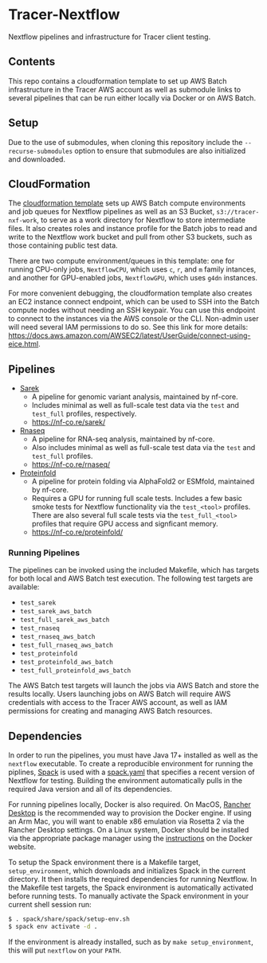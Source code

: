 # Tracer-Nextflow

Nextflow pipelines and infrastructure for Tracer client testing.

## Contents

This repo contains a cloudformation template to set up AWS Batch infrastructure
in the Tracer AWS account as well as submodule links to several pipelines that
can be run either locally via Docker or on AWS Batch.

## Setup

Due to the use of submodules, when cloning this repository include the
`--recurse-submodules` option to ensure that submodules are also initialized and
downloaded.

## CloudFormation

The [cloudformation template](./cloudformation/nextflow-batch.yml) sets up AWS
Batch compute environments and job queues for Nextflow pipelines as well as an
S3 Bucket, `s3://tracer-nxf-work`, to serve as a work directory for Nextflow to
store intermediate files. It also creates roles and instance profile for the
Batch jobs to read and write to the Nextflow work bucket and pull from other S3
buckets, such as those containing public test data.

There are two compute environment/queues in this template: one for running
CPU-only jobs, `NextflowCPU`, which uses `c`, `r`, and `m` family intances, and
another for GPU-enabled jobs, `NextflowGPU`, which uses `g4dn` instances.

For more convenient debugging, the cloudformation template also creates an EC2
instance connect endpoint, which can be used to SSH into the Batch compute nodes
without needing an SSH keypair. You can use this endpoint to connect to the
instances via the AWS console or the CLI. Non-admin user will need several IAM
permissions to do so. See this link for more details:
https://docs.aws.amazon.com/AWSEC2/latest/UserGuide/connect-using-eice.html.

## Pipelines

- [Sarek](./pipelines/nf-core/sarek/)
  - A pipeline for genomic variant analysis, maintained by nf-core.
  - Includes minimal as well as full-scale test data via the `test` and
    `test_full` profiles, respectively.
  - https://nf-co.re/sarek/
- [Rnaseq](./pipelines/nf-core/rnaseq/)
  - A pipeline for RNA-seq analysis, maintained by nf-core.
  - Also includes minimal as well as full-scale test data via the `test` and
    `test_full` profiles.
  - https://nf-co.re/rnaseq/
- [Proteinfold](./pipelines/nf-core/proteinfold/)
  - A pipeline for protein folding via AlphaFold2 or ESMfold, maintained by
    nf-core.
  - Requires a GPU for running full scale tests. Includes a few basic smoke
    tests for Nextflow functionality via the `test_<tool>` profiles. There are
    also several full scale tests via the `test_full_<tool>` profiles that
    require GPU access and signficant memory.
  - https://nf-co.re/proteinfold/

### Running Pipelines

The pipelines can be invoked using the included Makefile, which has targets for
both local and AWS Batch test execution. The following test targets are
available:

  - `test_sarek`
  - `test_sarek_aws_batch`
  - `test_full_sarek_aws_batch`
  - `test_rnaseq`
  - `test_rnaseq_aws_batch`
  - `test_full_rnaseq_aws_batch`
  - `test_proteinfold`
  - `test_proteinfold_aws_batch`
  - `test_full_proteinfold_aws_batch`

The AWS Batch test targets will launch the jobs via AWS Batch and store the
results locally. Users launching jobs on AWS Batch will require AWS credentials
with access to the Tracer AWS account, as well as IAM permissions for creating
and managing AWS Batch resources.

## Dependencies

In order to run the pipelines, you must have Java 17+ installed as well as the
`nextflow` executable. To create a reproducible environment for running the
piplines, [Spack](https://spack.io/) is used with a [spack.yaml](./spack.yaml)
that specifies a recent version of Nextflow for testing. Building the
environment automatically pulls in the required Java version and all of its
dependencies.

For running pipelines locally, Docker is also required. On MacOS, [Rancher
Desktop](https://rancherdesktop.io/) is the recommended way to provision the
Docker engine. If using an Arm Mac, you will want to enable x86 emulation via
Rosetta 2 via the Rancher Desktop settings. On a Linux system, Docker should be
installed via the appropriate package manager using the
[instructions](https://docs.docker.com/engine/install/) on the Docker website.

To setup the Spack environment there is a Makefile target, `setup_environment`,
which downloads and initializes Spack in the current directory. It then installs
the required dependencies for running Nextflow. In the Makefile test targets,
the Spack environment is automatically activated before running tests. To
manually activate the Spack environment in your current shell session run:

```sh
$ . spack/share/spack/setup-env.sh
$ spack env activate -d .
```

If the environment is already installed, such as by `make setup_environment`,
this will put `nextflow` on your `PATH`.
